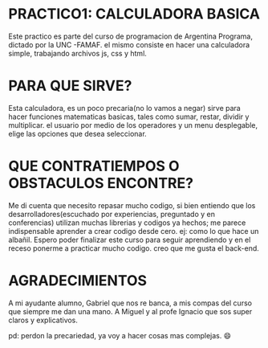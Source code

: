 # PRACTICO1: CALCULADORA BASICA 
Este practico es parte del curso de programacion de Argentina Programa, dictado por la UNC -FAMAF. el mismo consiste en hacer una calculadora simple, trabajando archivos js, css y html.

# PARA QUE SIRVE?
Esta calculadora, es un poco precaria(no lo vamos a negar) sirve para hacer funciones matematicas basicas, tales como sumar, restar, dividir y multiplicar.
el usuario por medio de los operadores y un menu desplegable, elige las opciones que desea seleccionar. 

# QUE CONTRATIEMPOS O OBSTACULOS ENCONTRE?
Me di cuenta que necesito repasar mucho codigo, si bien entiendo que los desarrolladores(escuchado por experiencias, preguntado y en conferencias) utilizan muchas librerias y codigos ya hechos; me parece indispensable aprender a crear codigo desde cero. ej: como lo que hace un albañil. Espero poder finalizar este curso para seguir aprendiendo y en el receso ponerme a practicar mucho codigo. creo que me gusta el back-end.

# AGRADECIMIENTOS
A mi ayudante alumno, Gabriel que nos re banca, a mis compas del curso que siempre me dan una mano. A Miguel y al profe Ignacio que sos super claros y explicativos. 

pd: perdon la precariedad, ya voy a hacer cosas mas complejas. :smile: